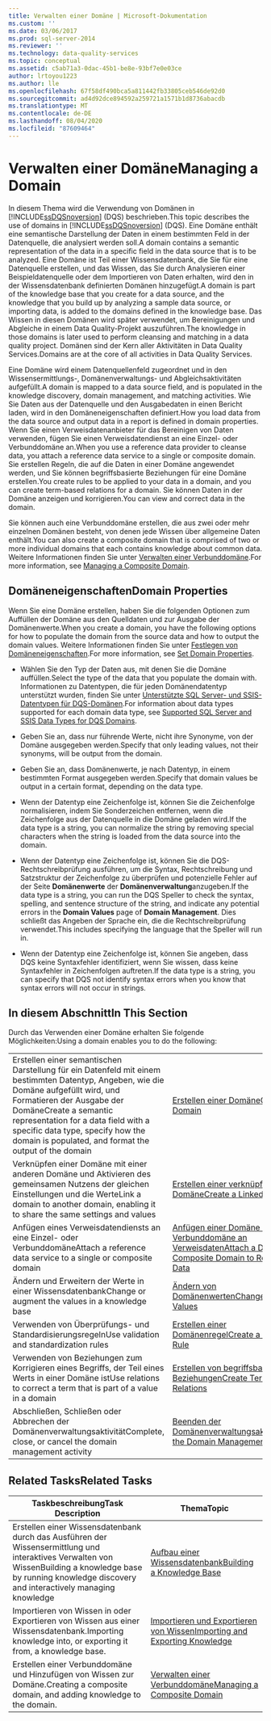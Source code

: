 ```yaml
---
title: Verwalten einer Domäne | Microsoft-Dokumentation
ms.custom: ''
ms.date: 03/06/2017
ms.prod: sql-server-2014
ms.reviewer: ''
ms.technology: data-quality-services
ms.topic: conceptual
ms.assetid: c5ab71a3-0dac-45b1-be8e-93bf7e0e03ce
author: lrtoyou1223
ms.author: lle
ms.openlocfilehash: 67f58df490bca5a811442fb33805ceb546de92d0
ms.sourcegitcommit: ad4d92dce894592a259721a1571b1d8736abacdb
ms.translationtype: MT
ms.contentlocale: de-DE
ms.lasthandoff: 08/04/2020
ms.locfileid: "87609464"
---
```

# <a name="managing-a-domain"></a><span data-ttu-id="f818c-102">Verwalten einer Domäne</span><span class="sxs-lookup"><span data-stu-id="f818c-102">Managing a Domain</span></span>
  <span data-ttu-id="f818c-103">In diesem Thema wird die Verwendung von Domänen in [!INCLUDE[ssDQSnoversion](../includes/ssdqsnoversion-md.md)] (DQS) beschrieben.</span><span class="sxs-lookup"><span data-stu-id="f818c-103">This topic describes the use of domains in [!INCLUDE[ssDQSnoversion](../includes/ssdqsnoversion-md.md)] (DQS).</span></span> <span data-ttu-id="f818c-104">Eine Domäne enthält eine semantische Darstellung der Daten in einem bestimmten Feld in der Datenquelle, die analysiert werden soll.</span><span class="sxs-lookup"><span data-stu-id="f818c-104">A domain contains a semantic representation of the data in a specific field in the data source that is to be analyzed.</span></span> <span data-ttu-id="f818c-105">Eine Domäne ist Teil einer Wissensdatenbank, die Sie für eine Datenquelle erstellen, und das Wissen, das Sie durch Analysieren einer Beispieldatenquelle oder dem Importieren von Daten erhalten, wird den in der Wissensdatenbank definierten Domänen hinzugefügt.</span><span class="sxs-lookup"><span data-stu-id="f818c-105">A domain is part of the knowledge base that you create for a data source, and the knowledge that you build up by analyzing a sample data source, or importing data, is added to the domains defined in the knowledge base.</span></span> <span data-ttu-id="f818c-106">Das Wissen in diesen Domänen wird später verwendet, um Bereinigungen und Abgleiche in einem Data Quality-Projekt auszuführen.</span><span class="sxs-lookup"><span data-stu-id="f818c-106">The knowledge in those domains is later used to perform cleansing and matching in a data quality project.</span></span> <span data-ttu-id="f818c-107">Domänen sind der Kern aller Aktivitäten in Data Quality Services.</span><span class="sxs-lookup"><span data-stu-id="f818c-107">Domains are at the core of all activities in Data Quality Services.</span></span>  
  
 <span data-ttu-id="f818c-108">Eine Domäne wird einem Datenquellenfeld zugeordnet und in den Wissensermittlungs-, Domänenverwaltungs- und Abgleichsaktivitäten aufgefüllt.</span><span class="sxs-lookup"><span data-stu-id="f818c-108">A domain is mapped to a data source field, and is populated in the knowledge discovery, domain management, and matching activities.</span></span> <span data-ttu-id="f818c-109">Wie Sie Daten aus der Datenquelle und den Ausgabedaten in einen Bericht laden, wird in den Domäneneigenschaften definiert.</span><span class="sxs-lookup"><span data-stu-id="f818c-109">How you load data from the data source and output data in a report is defined in domain properties.</span></span> <span data-ttu-id="f818c-110">Wenn Sie einen Verweisdatenanbieter für das Bereinigen von Daten verwenden, fügen Sie einen Verweisdatendienst an eine Einzel- oder Verbunddomäne an.</span><span class="sxs-lookup"><span data-stu-id="f818c-110">When you use a reference data provider to cleanse data, you attach a reference data service to a single or composite domain.</span></span> <span data-ttu-id="f818c-111">Sie erstellen Regeln, die auf die Daten in einer Domäne angewendet werden, und Sie können begriffsbasierte Beziehungen für eine Domäne erstellen.</span><span class="sxs-lookup"><span data-stu-id="f818c-111">You create rules to be applied to your data in a domain, and you can create term-based relations for a domain.</span></span> <span data-ttu-id="f818c-112">Sie können Daten in der Domäne anzeigen und korrigieren.</span><span class="sxs-lookup"><span data-stu-id="f818c-112">You can view and correct data in the domain.</span></span>  
  
 <span data-ttu-id="f818c-113">Sie können auch eine Verbunddomäne erstellen, die aus zwei oder mehr einzelnen Domänen besteht, von denen jede Wissen über allgemeine Daten enthält.</span><span class="sxs-lookup"><span data-stu-id="f818c-113">You can also create a composite domain that is comprised of two or more individual domains that each contains knowledge about common data.</span></span> <span data-ttu-id="f818c-114">Weitere Informationen finden Sie unter [Verwalten einer Verbunddomäne](../../2014/data-quality-services/managing-a-composite-domain.md).</span><span class="sxs-lookup"><span data-stu-id="f818c-114">For more information, see [Managing a Composite Domain](../../2014/data-quality-services/managing-a-composite-domain.md).</span></span>  
  
## <a name="domain-properties"></a><span data-ttu-id="f818c-115">Domäneneigenschaften</span><span class="sxs-lookup"><span data-stu-id="f818c-115">Domain Properties</span></span>  
 <span data-ttu-id="f818c-116">Wenn Sie eine Domäne erstellen, haben Sie die folgenden Optionen zum Auffüllen der Domäne aus den Quelldaten und zur Ausgabe der Domänenwerte.</span><span class="sxs-lookup"><span data-stu-id="f818c-116">When you create a domain, you have the following options for how to populate the domain from the source data and how to output the domain values.</span></span> <span data-ttu-id="f818c-117">Weitere Informationen finden Sie unter [Festlegen von Domäneneigenschaften](../../2014/data-quality-services/set-domain-properties.md).</span><span class="sxs-lookup"><span data-stu-id="f818c-117">For more information, see [Set Domain Properties](../../2014/data-quality-services/set-domain-properties.md).</span></span>  
  
-   <span data-ttu-id="f818c-118">Wählen Sie den Typ der Daten aus, mit denen Sie die Domäne auffüllen.</span><span class="sxs-lookup"><span data-stu-id="f818c-118">Select the type of the data that you populate the domain with.</span></span> <span data-ttu-id="f818c-119">Informationen zu Datentypen, die für jeden Domänendatentyp unterstützt wurden, finden Sie unter [Unterstützte SQL Server- und SSIS-Datentypen für DQS-Domänen](../../2014/data-quality-services/supported-sql-server-and-ssis-data-types-for-dqs-domains.md).</span><span class="sxs-lookup"><span data-stu-id="f818c-119">For information about data types supported for each domain data type, see [Supported SQL Server and SSIS Data Types for DQS Domains](../../2014/data-quality-services/supported-sql-server-and-ssis-data-types-for-dqs-domains.md).</span></span>  
  
-   <span data-ttu-id="f818c-120">Geben Sie an, dass nur führende Werte, nicht ihre Synonyme, von der Domäne ausgegeben werden.</span><span class="sxs-lookup"><span data-stu-id="f818c-120">Specify that only leading values, not their synonyms, will be output from the domain.</span></span>  
  
-   <span data-ttu-id="f818c-121">Geben Sie an, dass Domänenwerte, je nach Datentyp, in einem bestimmten Format ausgegeben werden.</span><span class="sxs-lookup"><span data-stu-id="f818c-121">Specify that domain values be output in a certain format, depending on the data type.</span></span>  
  
-   <span data-ttu-id="f818c-122">Wenn der Datentyp eine Zeichenfolge ist, können Sie die Zeichenfolge normalisieren, indem Sie Sonderzeichen entfernen, wenn die Zeichenfolge aus der Datenquelle in die Domäne geladen wird.</span><span class="sxs-lookup"><span data-stu-id="f818c-122">If the data type is a string, you can normalize the string by removing special characters when the string is loaded from the data source into the domain.</span></span>  
  
-   <span data-ttu-id="f818c-123">Wenn der Datentyp eine Zeichenfolge ist, können Sie die DQS-Rechtschreibprüfung ausführen, um die Syntax, Rechtschreibung und Satzstruktur der Zeichenfolge zu überprüfen und potenzielle Fehler auf der Seite **Domänenwerte** der **Domänenverwaltung**anzugeben.</span><span class="sxs-lookup"><span data-stu-id="f818c-123">If the data type is a string, you can run the DQS Speller to check the syntax, spelling, and sentence structure of the string, and indicate any potential errors in the **Domain Values** page of **Domain Management**.</span></span> <span data-ttu-id="f818c-124">Dies schließt das Angeben der Sprache ein, die die Rechtschreibprüfung verwendet.</span><span class="sxs-lookup"><span data-stu-id="f818c-124">This includes specifying the language that the Speller will run in.</span></span>  
  
-   <span data-ttu-id="f818c-125">Wenn der Datentyp eine Zeichenfolge ist, können Sie angeben, dass DQS keine Syntaxfehler identifiziert, wenn Sie wissen, dass keine Syntaxfehler in Zeichenfolgen auftreten.</span><span class="sxs-lookup"><span data-stu-id="f818c-125">If the data type is a string, you can specify that DQS not identify syntax errors when you know that syntax errors will not occur in strings.</span></span>  
  
## <a name="in-this-section"></a><span data-ttu-id="f818c-126">In diesem Abschnitt</span><span class="sxs-lookup"><span data-stu-id="f818c-126">In This Section</span></span>  
 <span data-ttu-id="f818c-127">Durch das Verwenden einer Domäne erhalten Sie folgende Möglichkeiten:</span><span class="sxs-lookup"><span data-stu-id="f818c-127">Using a domain enables you to do the following:</span></span>  
  
|||  
|-|-|  
|<span data-ttu-id="f818c-128">Erstellen einer semantischen Darstellung für ein Datenfeld mit einem bestimmten Datentyp, Angeben, wie die Domäne aufgefüllt wird, und Formatieren der Ausgabe der Domäne</span><span class="sxs-lookup"><span data-stu-id="f818c-128">Create a semantic representation for a data field with a specific data type, specify how the domain is populated, and format the output of the domain</span></span>|[<span data-ttu-id="f818c-129">Erstellen einer Domäne</span><span class="sxs-lookup"><span data-stu-id="f818c-129">Create a Domain</span></span>](../../2014/data-quality-services/create-a-domain.md)|  
|<span data-ttu-id="f818c-130">Verknüpfen einer Domäne mit einer anderen Domäne und Aktivieren des gemeinsamen Nutzens der gleichen Einstellungen und die Werte</span><span class="sxs-lookup"><span data-stu-id="f818c-130">Link a domain to another domain, enabling it to share the same settings and values</span></span>|[<span data-ttu-id="f818c-131">Erstellen einer verknüpften Domäne</span><span class="sxs-lookup"><span data-stu-id="f818c-131">Create a Linked Domain</span></span>](../../2014/data-quality-services/create-a-linked-domain.md)|  
|<span data-ttu-id="f818c-132">Anfügen eines Verweisdatendiensts an eine Einzel- oder Verbunddomäne</span><span class="sxs-lookup"><span data-stu-id="f818c-132">Attach a reference data service to a single or composite domain</span></span>|[<span data-ttu-id="f818c-133">Anfügen einer Domäne oder Verbunddomäne an Verweisdaten</span><span class="sxs-lookup"><span data-stu-id="f818c-133">Attach a Domain or Composite Domain to Reference Data</span></span>](../../2014/data-quality-services/attach-a-domain-or-composite-domain-to-reference-data.md)|  
|<span data-ttu-id="f818c-134">Ändern und Erweitern der Werte in einer Wissensdatenbank</span><span class="sxs-lookup"><span data-stu-id="f818c-134">Change or augment the values in a knowledge base</span></span>|[<span data-ttu-id="f818c-135">Ändern von Domänenwerten</span><span class="sxs-lookup"><span data-stu-id="f818c-135">Change Domain Values</span></span>](../../2014/data-quality-services/change-domain-values.md)|  
|<span data-ttu-id="f818c-136">Verwenden von Überprüfungs- und Standardisierungsregeln</span><span class="sxs-lookup"><span data-stu-id="f818c-136">Use validation and standardization rules</span></span>|[<span data-ttu-id="f818c-137">Erstellen einer Domänenregel</span><span class="sxs-lookup"><span data-stu-id="f818c-137">Create a Domain Rule</span></span>](../../2014/data-quality-services/create-a-domain-rule.md)|  
|<span data-ttu-id="f818c-138">Verwenden von Beziehungen zum Korrigieren eines Begriffs, der Teil eines Werts in einer Domäne ist</span><span class="sxs-lookup"><span data-stu-id="f818c-138">Use relations to correct a term that is part of a value in a domain</span></span>|[<span data-ttu-id="f818c-139">Erstellen von begriffsbasierten Beziehungen</span><span class="sxs-lookup"><span data-stu-id="f818c-139">Create Term-Based Relations</span></span>](../../2014/data-quality-services/create-term-based-relations.md)|  
|<span data-ttu-id="f818c-140">Abschließen, Schließen oder Abbrechen der Domänenverwaltungsaktivität</span><span class="sxs-lookup"><span data-stu-id="f818c-140">Complete, close, or cancel the domain management activity</span></span>|[<span data-ttu-id="f818c-141">Beenden der Domänenverwaltungsaktivität</span><span class="sxs-lookup"><span data-stu-id="f818c-141">End the Domain Management Activity</span></span>](../../2014/data-quality-services/end-the-domain-management-activity.md)|  
  
## <a name="related-tasks"></a><span data-ttu-id="f818c-142">Related Tasks</span><span class="sxs-lookup"><span data-stu-id="f818c-142">Related Tasks</span></span>  
  
|<span data-ttu-id="f818c-143">Taskbeschreibung</span><span class="sxs-lookup"><span data-stu-id="f818c-143">Task Description</span></span>|<span data-ttu-id="f818c-144">Thema</span><span class="sxs-lookup"><span data-stu-id="f818c-144">Topic</span></span>|  
|----------------------|-----------|  
|<span data-ttu-id="f818c-145">Erstellen einer Wissensdatenbank durch das Ausführen der Wissensermittlung und interaktives Verwalten von Wissen</span><span class="sxs-lookup"><span data-stu-id="f818c-145">Building a knowledge base by running knowledge discovery and interactively managing knowledge</span></span>|[<span data-ttu-id="f818c-146">Aufbau einer Wissensdatenbank</span><span class="sxs-lookup"><span data-stu-id="f818c-146">Building a Knowledge Base</span></span>](../../2014/data-quality-services/building-a-knowledge-base.md)|  
|<span data-ttu-id="f818c-147">Importieren von Wissen in oder Exportieren von Wissen aus einer Wissensdatenbank.</span><span class="sxs-lookup"><span data-stu-id="f818c-147">Importing knowledge into, or exporting it from, a knowledge base.</span></span>|[<span data-ttu-id="f818c-148">Importieren und Exportieren von Wissen</span><span class="sxs-lookup"><span data-stu-id="f818c-148">Importing and Exporting Knowledge</span></span>](../../2014/data-quality-services/importing-and-exporting-knowledge.md)|  
|<span data-ttu-id="f818c-149">Erstellen einer Verbunddomäne und Hinzufügen von Wissen zur Domäne.</span><span class="sxs-lookup"><span data-stu-id="f818c-149">Creating a composite domain, and adding knowledge to the domain.</span></span>|[<span data-ttu-id="f818c-150">Verwalten einer Verbunddomäne</span><span class="sxs-lookup"><span data-stu-id="f818c-150">Managing a Composite Domain</span></span>](../../2014/data-quality-services/managing-a-composite-domain.md)|  
  
  
